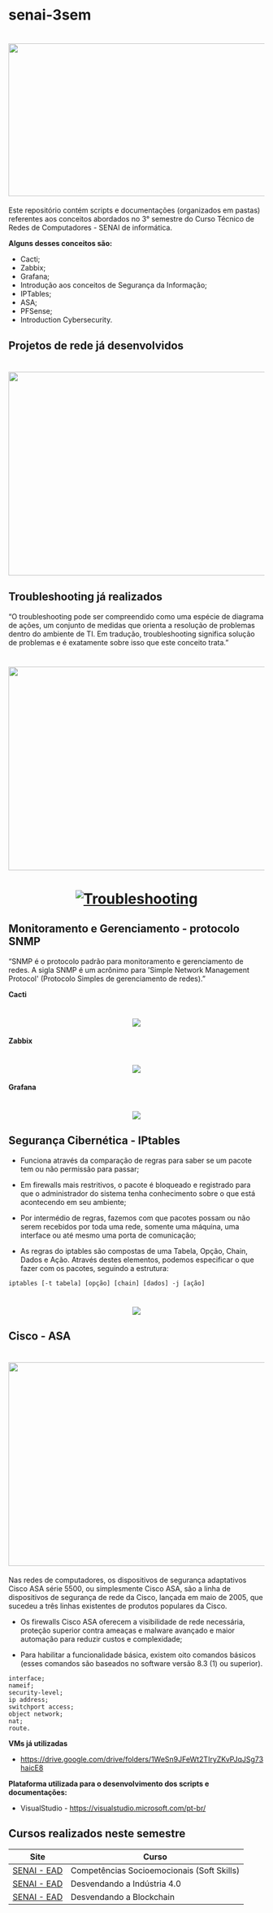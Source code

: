 # senai-3sem

<h1>
    <h1 align="center">
    <img src="https://computerworld.com.br/wp-content/uploads/2020/10/Gastos-com-infraestrutura-de-data-center-devem-crescer-em-2021.jpg" height="300" width="800">
</h1>

Este repositório contém scripts e documentações (organizados em pastas) referentes aos conceitos abordados no 3° semestre do Curso Técnico de Redes de Computadores - SENAI de informática.

**Alguns desses conceitos são:**

* Cacti;
* Zabbix;
* Grafana;
* Introdução aos conceitos de Segurança da Informação;
* IPTables;
* ASA;
* PFSense;
* Introduction Cybersecurity.

## Projetos de rede já desenvolvidos

<h1>
    <h1 align="center">
    <img src="https://github.com/Lcmc23/senai-3sem/blob/main/Sprint%20B/Aula%2016/CENARIO%20DE%20MONITORAMENTO.png" height="400" width="800">
</h1>
    
## Troubleshooting já realizados
    
“O troubleshooting pode ser compreendido como uma espécie de diagrama de ações, um conjunto de medidas que orienta a resolução de problemas dentro do ambiente de TI. Em tradução, troubleshooting significa solução de problemas e é exatamente sobre isso que este conceito trata.”
    
<h1>
    <h1 align="center">
    <img src="https://i.ibb.co/6bwGtMk/AULA-8-CENARIO-TROUBLESHOOTING-WINDOWS-A.png" height="400" width="800">
</h1>  
    
<h1>
    <h1 align="center">
    <a href="https://ibb.co/ds9sGNX"><img src="https://i.ibb.co/8n3n6yG/Troubleshooting.png" alt="Troubleshooting" border="0"></a>
</h1>  

## Monitoramento e Gerenciamento - protocolo SNMP
    
“SNMP é o protocolo padrão para monitoramento e gerenciamento de redes. A sigla SNMP é um acrônimo para 'Simple Network Management Protocol' (Protocolo Simples de gerenciamento de redes).”
    
**Cacti**
    
<h1>
    <h1 align="center">
    <img src="https://i.ibb.co/hKsK29q/Cacti.png">
</h1>
    
**Zabbix**
    
<h1>
    <h1 align="center">
    <img src="https://i.ibb.co/v1qZNtH/Zabbix.png">
</h1>
    
**Grafana**
    
<h1>
    <h1 align="center">
    <img src="https://i.ibb.co/9tmpZZL/Grafana.png">
</h1> 
    
## Segurança Cibernética - IPtables
    
* Funciona através da comparação de regras para saber se um pacote tem ou não permissão para passar;

* Em firewalls mais restritivos, o pacote é bloqueado e registrado para que o administrador do sistema tenha conhecimento sobre o que está acontecendo em seu ambiente;
    
* Por intermédio de regras, fazemos com que pacotes possam ou não serem recebidos por toda uma rede, somente uma máquina, uma interface ou até mesmo uma porta de comunicação;

* As regras do iptables são compostas de uma Tabela, Opção, Chain, Dados e Ação. Através destes elementos, podemos especificar o que fazer com os pacotes, seguindo a estrutura:

```
iptables [-t tabela] [opção] [chain] [dados] -j [ação]
```
    
<h1>
    <h1 align="center">
    <img src="https://miro.medium.com/max/1000/1*OIoNQkH4RTSm-eY2lUMBcQ.jpeg">
</h1> 
    
## Cisco - ASA

<h1>
    <h1 align="center">
    <img src="https://xtech.com.br/config/imagens_conteudo/blogs/firewall-cisco-asa-configuracao-basica-comandos-basicos%20(1).png" height="400" width="800">
</h1> 
    
Nas redes de computadores, os dispositivos de segurança adaptativos Cisco ASA série 5500, ou simplesmente Cisco ASA, são a linha de dispositivos de segurança de rede da Cisco, lançada em maio de 2005, que sucedeu a três linhas existentes de produtos populares da Cisco.

* Os firewalls Cisco ASA oferecem a visibilidade de rede necessária, proteção superior contra ameaças e malware avançado e maior automação para reduzir custos e complexidade;

* Para habilitar a funcionalidade básica, existem oito comandos básicos (esses comandos são baseados no software versão 8.3 (1) ou superior).

```
interface;
nameif;
security-level;
ip address;
switchport access;
object network;
nat;
route.
```
    
**VMs já utilizadas**
    
* https://drive.google.com/drive/folders/1WeSn9JFeWt2TIryZKvPJqJSg73haicE8

**Plataforma utilizada para o desenvolvimento dos scripts e documentações:**

* VisualStudio - https://visualstudio.microsoft.com/pt-br/
    
## Cursos realizados neste semestre

Site | Curso
---- | -----
[SENAI - EAD](https://ead.sp.senai.br/) | Competências Socioemocionais (Soft Skills)
[SENAI - EAD](https://ead.sp.senai.br/) | Desvendando a Indústria 4.0
[SENAI - EAD](https://ead.sp.senai.br/) | Desvendando a Blockchain
   

